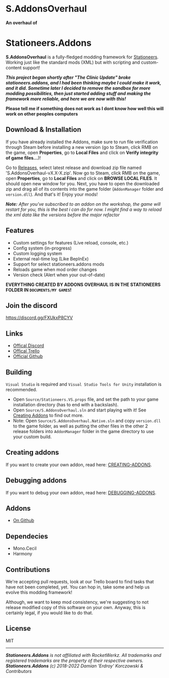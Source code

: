 # S.AddonsOverhaul
**An overhaul of**
# Stationeers.Addons
**S.AddonsOverhaul** is a fully-fledged modding framework for [Stationeers](https://store.steampowered.com/app/544550/Stationeers/). Working just like the standard mods (XML) but with scripting and custom-content support!

***This project began shortly after "The Clinic Update" broke stationeers.addons, and I had been thinking maybe I could make it work, and it did. Sometime later I decided to remove the sandbox for more modding possibilities, then just started adding stuff and making the framework more reliable, and here we are now with this!***<br>

**Please tell me if something does not work as I dont know how well this will work on other peoples computers**

## Download & Installation
If you have already installed the Addons, make sure to run file verification through Steam before installing a new version (go to Steam, click RMB on the game, open **Properties**, go to **Local Files** and click on **Verify integrity of game files...**)!
 
Go to [Releases](https://github.com/TerameTechYT/S.AddonsOverhaul/releases), select latest release and download zip file named 'S.AddonsOverhaul-vX.X-X.zip'. Now go to Steam, click RMB on the game, open **Properties**, go to **Local Files** and click on **BROWSE LOCAL FILES**. It should open new window for you. Next, you have to open the downloaded zip and drag all of its contents into the game folder (`AddonManager` folder and `version.dll`). And that's it! Enjoy your mods!

***Note:** After you've subscribed to an addon on the workshop, the game will restart for you, this is the best i can do for now. I might find a way to reload the xml data like the versions before the major refactor*

## Features
* Custom settings for features (Live reload, console, etc.)
* Config system (in-progress)
* Custom logging system
* External real-time log (Like BepInEx)
* Support for select stationeers.addons mods
* Reloads game when mod order changes
* Version check (Alert when your out-of-date)

**EVERYTHING CREATED BY ADDONS OVERHAUL IS IN THE STATIONEERS FOLDER IN `DOCUMENTS/MY GAMES`!**

## Join the discord
https://discord.gg/FXUkxP8CYV

## Links
* [Offical Discord](https://discord.gg/b6kFrUATdm)
* [Offical Trello](https://trello.com/b/zSHKh2XO/stationeersaddons)
* [Official Github](https://github.com/Erdroy/Stationeers.Addons)

## Building 
`Visual Studio` is required and `Visual Studio Tools for Unity` installation is recommended. 
* Open `Source/Stationeers.VS.props` file, and set the path to your game installation directory (has to end with a backslash). 
* Open `Source/S.AddonsOverhaul.sln` and start playing with it! See [Creating Addons](https://github.com/TerameTechYT/S.AddonsOverhaul#creating-addons) to find out more.
* Note: Open `Source/S.AddonsOverhaul.Native.sln` and copy `version.dll` to the game folder, as well as putting the other files in the other 2 release folders into `AddonManager` folder in the game directory to use your custom build.

## Creating addons
If you want to create your own addon, read here: [CREATING-ADDONS](Docs/CREATING-ADDONS.md).

## Debugging addons
If you want to debug your own addon, read here: [DEBUGGING-ADDONS](Docs/DEBUGGING-ADDONS.md).

## Addons
* [On Github](https://github.com/Erdroy/Stationeers.Addons#addons)

## Dependecies
* Mono.Cecil
* Harmony

## Contributions
We're accepting pull requests, look at our Trello board to find tasks that have not been completed, yet.
You can hop in, take some and help us evolve this modding framework!

Although, we want to keep mod consistency, we're suggesting to not release modified copy of this software on your own.
Anyway, this is certainly legal, if you would like to do that.

## License
MIT

___
***Stationeers.Addons** is not affiliated with RocketWerkz. All trademarks and registered trademarks are the property of their respective owners.*<br>
***Stationeers.Addons** (c) 2018-2022 Damian 'Erdroy' Korczowski & Contributors*